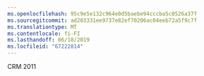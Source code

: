 ```yaml
---
ms.openlocfilehash: 95c9e5e132c964e0d5baebe94cccba5c0526a37f
ms.sourcegitcommit: ad203331ee9737e82ef70206ac04eeb72a5f9c7f
ms.translationtype: MT
ms.contentlocale: fi-FI
ms.lasthandoff: 06/18/2019
ms.locfileid: "67222814"
---
```

CRM 2011